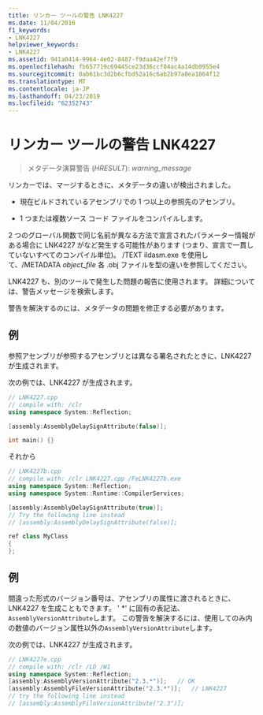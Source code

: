 ```yaml
---
title: リンカー ツールの警告 LNK4227
ms.date: 11/04/2016
f1_keywords:
- LNK4227
helpviewer_keywords:
- LNK4227
ms.assetid: 941a0414-9964-4e02-8487-f9daa42ef7f9
ms.openlocfilehash: fb657719c69445ce23d36ccf04ac4a14db0955e4
ms.sourcegitcommit: 0ab61bc3d2b6cfbd52a16c6ab2b97a8ea1864f12
ms.translationtype: MT
ms.contentlocale: ja-JP
ms.lasthandoff: 04/23/2019
ms.locfileid: "62352743"
---
```

# <a name="linker-tools-warning-lnk4227"></a>リンカー ツールの警告 LNK4227

> メタデータ演算警告 (*HRESULT*): *warning_message*

リンカーでは、マージするときに、メタデータの違いが検出されました。

- 現在ビルドされているアセンブリでの 1 つ以上の参照先のアセンブリ。

- 1 つまたは複数ソース コード ファイルをコンパイルします。

2 つのグローバル関数で同じ名前が異なる方法で宣言されたパラメーター情報がある場合に LNK4227 がなど発生する可能性があります (つまり、宣言で一貫していないすべてのコンパイル単位)。 /TEXT ildasm.exe を使用して、/METADATA *object_file* 各 .obj ファイルを型の違いを参照してください。

LNK4227 も、別のツールで発生した問題の報告に使用されます。 詳細については、警告メッセージを検索します。

警告を解決するのには、メタデータの問題を修正する必要があります。

## <a name="example"></a>例

参照アセンブリが参照するアセンブリとは異なる署名されたときに、LNK4227 が生成されます。

次の例では、LNK4227 が生成されます。

```cpp
// LNK4227.cpp
// compile with: /clr
using namespace System::Reflection;

[assembly:AssemblyDelaySignAttribute(false)];

int main() {}
```

それから

```cpp
// LNK4227b.cpp
// compile with: /clr LNK4227.cpp /FeLNK4227b.exe
using namespace System::Reflection;
using namespace System::Runtime::CompilerServices;

[assembly:AssemblyDelaySignAttribute(true)];
// Try the following line instead
// [assembly:AssemblyDelaySignAttribute(false)];

ref class MyClass
{
};
```

## <a name="example"></a>例

間違った形式のバージョン番号は、アセンブリの属性に渡されるときに、LNK4227 を生成こともできます。  ' *' に固有の表記法、`AssemblyVersionAttribute`します。  この警告を解決するには、使用してのみ内の数値のバージョン属性以外の`AssemblyVersionAttribute`します。

次の例では、LNK4227 が生成されます。

```cpp
// LNK4227e.cpp
// compile with: /clr /LD /W1
using namespace System::Reflection;
[assembly:AssemblyVersionAttribute("2.3.*")];   // OK
[assembly:AssemblyFileVersionAttribute("2.3.*")];   // LNK4227
// try the following line instead
// [assembly:AssemblyFileVersionAttribute("2.3")];
```